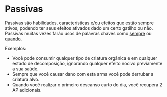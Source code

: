 # Passivas

Passivas são habilidades, características e/ou efeitos que estão sempre ativos, podendo ter seus efeitos ativados dado um certo gatilho ou não. Passivas muitas vezes farão usos de palavras chaves como <ins>sempre</ins> ou <ins>quando</ins>.

Exemplos:

- Você pode consumir qualquer tipo de criatura orgânica e em qualquer estado de decomposição, ignorando qualquer efeito nocivo previamente a sua saúde.
- Sempre que você causar dano com esta arma você pode derrubar a criatura alvo.
- Quando você realizar o primeiro descanso curto do dia, você recupera 2 AP adicionais.
